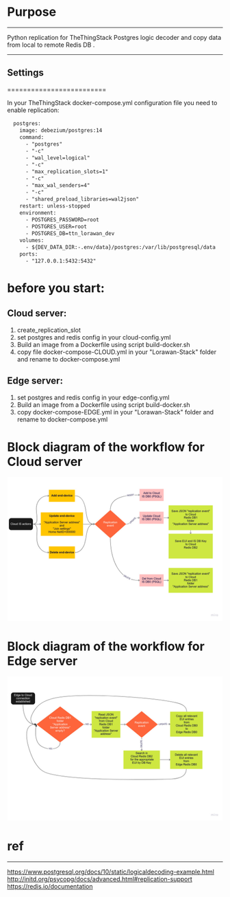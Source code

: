 
# Purpose
-----

Python replication for TheThingStack Postgres logic decoder and copy data from local to remote Redis DB .

-----
## Settings
=========================

In your TheThingStack docker-compose.yml configuration file you need to enable replication:

```
  postgres:
    image: debezium/postgres:14
    command:
      - "postgres"
      - "-c"
      - "wal_level=logical"
      - "-c"
      - "max_replication_slots=1"
      - "-c"
      - "max_wal_senders=4"
      - "-c"
      - "shared_preload_libraries=wal2json"
    restart: unless-stopped
    environment:
      - POSTGRES_PASSWORD=root
      - POSTGRES_USER=root
      - POSTGRES_DB=ttn_lorawan_dev
    volumes:
      - ${DEV_DATA_DIR:-.env/data}/postgres:/var/lib/postgresql/data
    ports:
      - "127.0.0.1:5432:5432"
```

# before you start:

## Cloud server:
1. create_replication_slot
2. set postgres and redis config in your cloud-config.yml
3. Build an image from a Dockerfile using script build-docker.sh
4. copy file docker-compose-CLOUD.yml in your "Lorawan-Stack" folder and rename to docker-compose.yml

## Edge server:
1. set postgres and redis config in your edge-config.yml
2. Build an image from a Dockerfile using script build-docker.sh
3. copy docker-compose-EDGE.yml in your "Lorawan-Stack" folder and rename to docker-compose.yml


# Block diagram of the workflow for Cloud server

![GUI screenshot](https://github.com/uy0ll/psql2redis/blob/v1.0-alfa/Cloud.jpg)

# Block diagram of the workflow for Edge server
![GUI screenshot](https://github.com/uy0ll/psql2redis/blob/v1.0-alfa/Edge.jpg)

# ref
-----
https://www.postgresql.org/docs/10/static/logicaldecoding-example.html
http://initd.org/psycopg/docs/advanced.html#replication-support
https://redis.io/documentation

